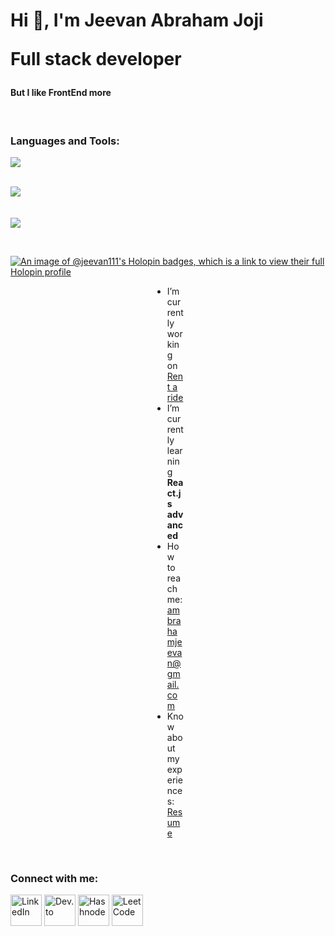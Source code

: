 <h1 align="left">Hi 👋, I'm Jeevan Abraham Joji <p>Full stack developer</p></h1>
<h4>But I like FrontEnd more</h4>

<br>

 
<h3 align="left">Languages and Tools: </h3>

<p align="left"   style="max-width: 50px; width: 500px;>
  <a href="https://skillicons.dev">
    <img src="https://skillicons.dev/icons?i=react,redux,js,typescript,nodejs,express,mongodb,html,css,tailwind,bootstrap,mui,py,django,git,postman,figma,notion,npm,bash,ps" />
  </a>
</p>

<p align="left">
  </br>
  
  <a href="https://git.io/streak-stats">
    <img src=https://streak-stats.demolab.com/?user=jeevan-aj&&theme=tokyonight&&hide_border=true&card_width=495>
  </a>
   
  </br>
  </br>
  </br>
  

  <a href="https://github.com/anuraghazra/github-readme-stats">
    <img src=https://github-readme-stats-git-masterrstaa-rickstaa.vercel.app/api?username=jeevan-aj&hide_border=true&show_icons=true&theme=tokyonight&card_width=495 />
  </a>
    
</p>

<br>

[![An image of @jeevan111's Holopin badges, which is a link to view their full Holopin profile](https://holopin.me/jeevan111)](https://holopin.io/@jeevan111)



<div align="center">
  <div style="width: 50px; text-align: left;" align="left">

  - I’m currently working on [Rent a ride](https://github.com/jeevan-aj/Rent-a-Ride)
  - I’m currently learning **React.js advanced**
  - How to reach me: [ambrahamjeevan@gmail.com](mailto:ambrahamjeevan@gmail.com)
  - Know about my experiences: [Resume](https://www.canva.com/design/DAGBo9yjS5s/yf-TAJ6iAUxKSi55ZFHv8g/view?utm_content=DAGBo9yjS5s&utm_campaign=designshare&utm_medium=link&utm_source=editor)
  
  </div>

  <br>

  <div style="text-align: left;" align="left">

  ### Connect with me:

[<img src="https://raw.githubusercontent.com/rahuldkjain/github-profile-readme-generator/master/src/images/icons/Social/linked-in-alt.svg" alt="LinkedIn" width="50">](https://www.linkedin.com/in/jeevan-joji-25b799275)
[<img src="https://raw.githubusercontent.com/rahuldkjain/github-profile-readme-generator/master/src/images/icons/Social/devto.svg" alt="Dev.to" width="50">](https://dev.to/jeevan-aj)
[<img src="https://raw.githubusercontent.com/rahuldkjain/github-profile-readme-generator/master/src/images/icons/Social/hashnode.svg" alt="Hashnode" width="50">](https://hashnode.com/@jeevanaj)
[<img src="https://raw.githubusercontent.com/rahuldkjain/github-profile-readme-generator/master/src/images/icons/Social/leet-code.svg" alt="LeetCode" width="50">](https://www.leetcode.com/jeevan-aj)



  </div>
</div>





 <!--
  <a href="https://github.com/anuraghazra/github-readme-stats">
    <img src=https://github-readme-stats-git-masterrstaa-rickstaa.vercel.app/api/top-langs/?username=jeevan-aj&hide_border=true&langs_count=5&show_icons=true&card_width=495&theme=tokyonight&hide=javascript,html,css>
    </br>
    -->

<!--
**jeevan-aj/jeevan-aj** is a ✨ _special_ ✨ repository because its `README.md` (this file) appears on my GitHub profile.

Here are some ideas to get you started:


- 🔭 I’m currently working on ...
- 🌱 I’m currently learning ...
- 👯 I’m looking to collaborate on ...
- 🤔 I’m looking for help with ...
- 💬 Ask me about ...
- 📫 How to reach me: ...
- 😄 Pronouns: ...
- ⚡ Fun fact: ...
-->


